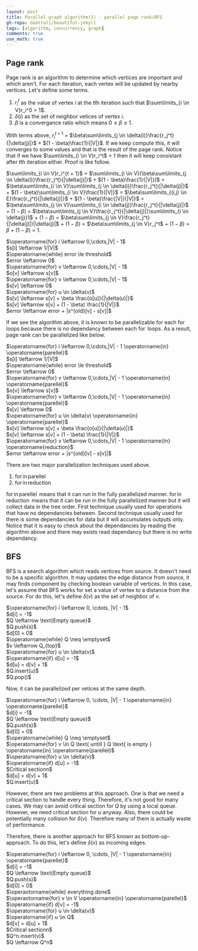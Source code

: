 ```yaml
---
layout: post
title: Parallel graph algorithm(1) - parallel page rank/BFS
gh-repo: daattali/beautiful-jekyll
tags: [algorithm, concurrency, graph]
comments: true
use_math: true
---
```


## Page rank
Page rank is an algorithm to determine which vertices are important and which aren't.
For each iteration, each vertex will be updated by nearby vertices.
Let's define some terms.
1. $r_i^t$ as the value of vertex $i$ at the $t$th iteration such that $\sum\limits_{i \in V}r_i^0 = 1$.
2. $\delta(i)$ as the set of neighbor vetices of vertex $i$.
3. $\beta$ is a convergance ratio which means $0 \le \beta \le 1$.

With terms above, $r_i^{t + 1}$ $=$ $\beta\sum\limits_{j \in \delta(i)}\frac{r_j^t}{|\delta(j)|}$ $+$ $(1 - \beta)\frac{1}{|V|}$.
If we keep compute this, it will converges to some values and that is the result of the page rank.
Notice that if we have $\sum\limits_{i \in V}r_i^t$ $=$ $1$ then it will keep consistant after $t$th iteration either.
Proof is like follow.

$\sum\limits_{i \in V}r_i^{t + 1}$
$=$ $\sum\limits_{i \in V}(\beta\sum\limits_{j \in \delta(i)}\frac{r_j^t}{|\delta(j)|}$ $+$ $(1 - \beta)\frac{1}{|V|})$
$=$ $\beta\sum\limits_{i \in V}\sum\limits_{j \in \delta(i)}\frac{r_j^t}{|\delta(j)|}$ $+$ $(1 - \beta)\sum\limits_{i \in V}\frac{1}{|V|}$
$=$ $\beta\sum\limits_{(i,j) \in E}\frac{r_j^t}{|\delta(j)|}$ $+$ $(1 - \beta)\frac{|V|}{|V|}$
$=$ $\beta\sum\limits_{j \in V}\sum\limits_{i \in \delta(j)}\frac{r_j^t}{|\delta(j)|}$ $+$ $(1 - \beta)$
$=$ $\beta\sum\limits_{j \in V}\frac{r_j^t}{|\delta(j)|}\sum\limits_{i \in \delta(j)}1$ $+$ $(1 - \beta)$
$=$ $\beta\sum\limits_{j \in V}\frac{r_j^t}{|\delta(j)|}|\delta(j)|$ $+$ $(1 - \beta)$
$=$ $\beta\sum\limits_{j \in V}r_j^t$ $+$ $(1 - \beta)$
$=$ $\beta$ $+$ $(1 - \beta)$ $=$ $1$.

<div class="alg">
    $\operatorname{for} i \leftarrow 0,\cdots,|V| - 1$<br>
    <div class="alg">
        $s[i] \leftarrow 1/|V|$<br>
    </div>
    $\operatorname{while} error \le threshold$<br>
    <div class="alg">
        $error \leftarrow 0$<br>
        $\operatorname{for} v \leftarrow 0,\cdots,|V| - 1$<br>
        <div class="alg">
            $o[v] \leftarrow s[v]$<br>
        </div>
        $\operatorname{for} v \leftarrow 0,\cdots,|V| - 1$<br>
        <div class="alg">
            $s[v] \leftarrow 0$<br>
            $\operatorname{for} u \in \delta(v)$<br>
            <div class="alg">
                $s[v] \leftarrow s[v] + \beta \frac{o[u]}{|\delta(u)|}$<br>
            </div>
            $s[v] \leftarrow s[v] + (1 - \beta) \frac{1}{|V|}$<br>
            $error \leftarrow error + |s^{old}[v] - s[v]|$<br>
        </div>
    </div>
</div>

If we see the algorithm above, it is known to be parallelizable for each $\operatorname{for}$ loops because there is no dependancy between each $\operatorname{for}$ loops.
As a result, page rank can be parallelized like below.

<div class="alg">
    $\operatorname{for} i \leftarrow 0,\cdots,|V| - 1 \operatorname{in} \operatorname{parellel}$<br>
    <div class="alg">
        $s[i] \leftarrow 1/|V|$<br>
    </div>
    $\operatorname{while} error \le threshold$<br>
    <div class="alg">
        $error \leftarrow 0$<br>
        $\operatorname{for} v \leftarrow 0,\cdots,|V| - 1 \operatorname{in} \operatorname{parellel}$<br>
        <div class="alg">
            $o[v] \leftarrow s[v]$<br>
        </div>
        $\operatorname{for} v \leftarrow 0,\cdots,|V| - 1 \operatorname{in} \operatorname{parellel}$<br>
        <div class="alg">
            $s[v] \leftarrow 0$<br>
            $\operatorname{for} u \in \delta(v) \operatorname{in} \operatorname{parellel}$<br>
            <div class="alg">
                $s[v] \leftarrow s[v] + \beta \frac{o[u]}{|\delta(u)|}$<br>
            </div>
            $s[v] \leftarrow s[v] + (1 - \beta) \frac{1}{|V|}$<br>
        </div>
        $\operatorname{for} v \leftarrow 0,\cdots,|V| - 1 \operatorname{in} \operatorname{reduction}$<br>
        <div class="alg">
            $error \leftarrow error + |s^{old}[v] - s[v]|$<br>
        </div>
    </div>
</div>

There are two major parallelization techniques used above.
1. $\operatorname{for} \operatorname{in} \operatorname{parellel}$<br>
2. $\operatorname{for} \operatorname{in} \operatorname{reduction}$<br>

$\operatorname{for} \operatorname{in} \operatorname{parellel}$ means that it can run in the fully parallelized manner.
$\operatorname{for} \operatorname{in} \operatorname{reduction}$ means that it can be run in the fully parallelized manner but it will collect data in the tree order.
First technique usually used for operations that have no dependancies between.
Second technique usually used for there is some dependancies for data but it will accumulates outputs only.
Notice that it is easy to check about the dependancies by reading the algorithm above and there may exists read dependancy but there is no write dependancy.

## BFS

BFS is a search algorithm which reads vertices from source.
It doesn't need to be a specific algorithm.
It may updates the edge distance from source, it may finds component by checking boolean variable of vertices.
In this case, let's assume that BFS works for set a value of vertex to a distance from the source.
For do this, let's define $\delta(v)$ as the set of neighbor of $v$.

<div class="alg">
    $\operatorname{for} i \leftarrow 0, \cdots, |V| - 1$<br>
    <div class="alg">
        $d[i] = -1$<br>
    </div>
    $Q \leftarrow \text{Empty queue}$<br>
    $Q.push(s)$<br>
    $d[0] = 0$<br>
    $\operatorname{while} Q \neq \emptyset$<br>
    <div class="alg">
        $v \leftarrow Q_{top}$<br>
        $\operatorname{for} u \in \delta(v)$<br>
        <div class="alg">
            $\operatorname{if} d[u] = -1$<br>
            <div class="alg">
                $d[u] = d[v] + 1$<br>
                $Q.insert(u)$
            </div>
        </div>
        $Q.pop()$
    </div>
</div>

Now, it can be parallelized per vetices at the same depth.

<div class="alg">
    $\operatorname{for} i \leftarrow 0, \cdots, |V| - 1 \operatorname{in} \operatorname{parellel}$<br>
    <div class="alg">
        $d[i] = -1$<br>
    </div>
    $Q \leftarrow \text{Empty queue}$<br>
    $Q.push(s)$<br>
    $d[0] = 0$<br>
    $\operatorname{while} Q \neq \emptyset$<br>
    <div class="alg">
        $\operatorname{for} v \in Q \text{ untill } Q \text{ is empty } \operatorname{in} \operatorname{parellel}$<br>
        <div class="alg">
            $\operatorname{for} u \in \delta(v)$<br>
            <div class="alg">
                $\operatorname{if} d[u] = -1$<br>
                <div class="alg">
                    $Critical sectionn$<br>
                    <div class="alg">
                        $d[u] = d[v] + 1$<br>
                        $Q.insert(u)$
                    </div>
                </div>
            </div>
        </div>
    </div>
</div>

However, there are two problems at this approach.
One is that we need a critical section to handle every thing.
Therefore, it's not good for many cases.
We may can avoid critical section for $Q$ by using a local queue.
However, we need critical section for $u$ anyway.
Also, there could be potentially many collision for $\delta(v)$.
Therefore many of them is actually waste of performance.

Therefore, there is another approach for BFS known as bottom-up-approach.
To do this, let's define $\delta(v)$ as incoming edges.

<div class="alg">
    $\operatorname{for} i \leftarrow 0, \cdots, |V| - 1 \operatorname{in} \operatorname{parellel}$<br>
    <div class="alg">
        $d[i] = -1$<br>
    </div>
    $Q \leftarrow \text{Empty queue}$<br>
    $Q.push(s)$<br>
    $d[0] = 0$<br>
    $\operaotorname{while} everything done$<br>
    <div class="alg">
        $\operaotorname{for} v \in V \operatorname{in} \operatorname{parellel}$<br>
        <div class="alg">
            $\operatorname{if} d[v] = -1$<br>
            <div class="alg">
                $\operatorname{for} u \in \delta(v)$<br>
                <div class="alg">
                    $\operatorname{if} u \in Q$<br>
                    <div class="alg">
                        $d[v] = d[u] + 1$<br>
                        $Critical sectionn$<br>
                        <div class="alg">
                            $Q^n.insert(v)$
                        </div>
                    </div>
                </div>
            </div>
        </div>
        $Q \leftarrow Q^n$
    </div>
</div>